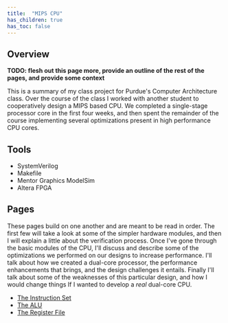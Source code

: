 ```yaml
---
title:  "MIPS CPU"
has_children: true
has_toc: false
---
```


## Overview

**TODO: flesh out this page more, provide an outline of the rest of the pages, and provide some context** 

This is a summary of my class project for Purdue's Computer Architecture class. Over the course of the class I worked with another student to cooperatively design a MIPS based CPU. We completed a single-stage processor core in the first four weeks, and then spent the remainder of the course implementing several optimizations present in high performance CPU cores.

## Tools

  * SystemVerilog
  * Makefile
  * Mentor Graphics ModelSim
  * Altera FPGA


## Pages

These pages build on one another and are meant to be read in order. The first few will take a look at some of the simpler hardware modules, and then I will explain a little about the verification process. Once I've gone through the basic modules of the CPU, I'll discuss and describe some of the optimizations we performed on our designs to increase performance. I'll talk about how we created a dual-core processor, the performance enhancements that brings, and the design challenges it entails. Finally I'll talk about some of the weaknesses of this particular design, and how I would change things If I wanted to develop a *real* dual-core CPU.

  * [The Instruction Set](isa.html)
  * [The ALU](alu.html)
  * [The Register File](reg.html)
